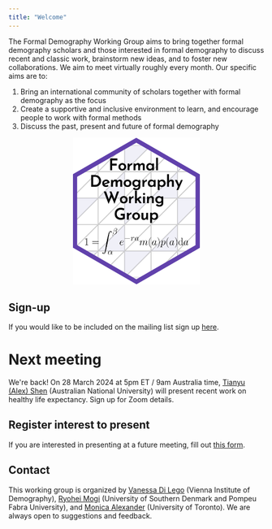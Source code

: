 ```yaml
---
title: "Welcome"
---
```


The Formal Demography Working Group aims to bring together formal demography scholars and those interested in formal demography to discuss recent and classic work, brainstorm new ideas, and to foster new collaborations. We aim to meet virtually roughly every month. Our specific aims are to:

1. Bring an international community of scholars together with formal demography as the focus 
2. Create a supportive and inclusive environment to learn, and encourage people to work with formal methods
3. Discuss the past, present and future of formal demography 


<p align="center">
<img src="logo.png" width="250"/>
</p>

## Sign-up

If you would like to be included on the mailing list sign up [here](https://docs.google.com/forms/d/e/1FAIpQLSeacS7MDRaulnOsVW3fMX2qaMzFdqutMrYOj8N0E-NYA9c7KQ/viewform). 

# Next meeting

We're back! On 28 March 2024 at 5pm ET / 9am Australia time, [Tianyu (Alex) Shen](https://demography.cass.anu.edu.au/people/tianyu-alex-shen) (Australian National University) will present recent work on healthy life expectancy. Sign up for Zoom details.

## Register interest to present

If you are interested in presenting at a future meeting, fill out [this form](https://docs.google.com/forms/d/e/1FAIpQLSdscOmHFK7wmbazcBL54PkIAMvDiu6GnUMpmduYaM77T8rUFA/viewform).


## Contact

This working group is organized by [Vanessa Di Lego](http://www.wittgensteincentre.org/en/staff/member/di-lego.htm) (Vienna Institute of Demography), [Ryohei Mogi](https://ryomogi.github.io/) (University of Southern Denmark and Pompeu Fabra University), and [Monica Alexander](https://www.monicaalexander.com/) (University of Toronto). We are always open to suggestions and feedback. 
